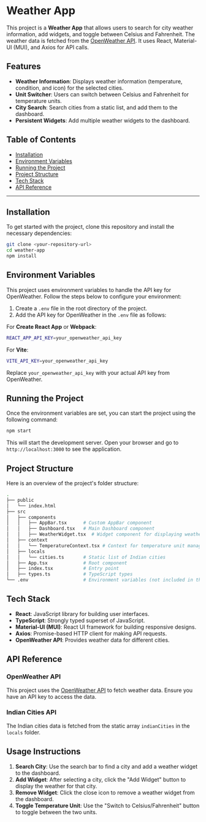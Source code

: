 # Weather App

This project is a **Weather App** that allows users to search for city weather information, add widgets, and toggle between Celsius and Fahrenheit. The weather data is fetched from the [OpenWeather API](https://openweathermap.org/). It uses React, Material-UI (MUI), and Axios for API calls.

## Features

- **Weather Information**: Displays weather information (temperature, condition, and icon) for the selected cities.
- **Unit Switcher**: Users can switch between Celsius and Fahrenheit for temperature units.
- **City Search**: Search cities from a static list, and add them to the dashboard.
- **Persistent Widgets**: Add multiple weather widgets to the dashboard.

## Table of Contents

- [Installation](#installation)
- [Environment Variables](#environment-variables)
- [Running the Project](#running-the-project)
- [Project Structure](#project-structure)
- [Tech Stack](#tech-stack)
- [API Reference](#api-reference)

---

## Installation

To get started with the project, clone this repository and install the necessary dependencies:

```bash
git clone <your-repository-url>
cd weather-app
npm install
```

## Environment Variables

This project uses environment variables to handle the API key for OpenWeather. Follow the steps below to configure your environment:

1. Create a `.env` file in the root directory of the project.
2. Add the API key for OpenWeather in the `.env` file as follows:

For **Create React App** or **Webpack**:

```bash
REACT_APP_API_KEY=your_openweather_api_key
```

For **Vite**:

```bash
VITE_API_KEY=your_openweather_api_key
```

Replace `your_openweather_api_key` with your actual API key from OpenWeather.

## Running the Project

Once the environment variables are set, you can start the project using the following command:

```bash
npm start
```

This will start the development server. Open your browser and go to `http://localhost:3000` to see the application.

## Project Structure

Here is an overview of the project's folder structure:

```bash
.
├── public
│   └── index.html
├── src
│   ├── components
│   │   ├── AppBar.tsx      # Custom AppBar component
│   │   ├── Dashboard.tsx   # Main Dashboard component
│   │   ├── WeatherWidget.tsx  # Widget component for displaying weather
│   ├── context
│   │   └── TemperatureContext.tsx # Context for temperature unit management
│   ├── locals
│   │   └── cities.ts       # Static list of Indian cities
│   ├── App.tsx             # Root component
│   ├── index.tsx           # Entry point
│   ├── types.ts            # TypeScript types
└── .env                    # Environment variables (not included in the repository)
```

## Tech Stack

- **React**: JavaScript library for building user interfaces.
- **TypeScript**: Strongly typed superset of JavaScript.
- **Material-UI (MUI)**: React UI framework for building responsive designs.
- **Axios**: Promise-based HTTP client for making API requests.
- **OpenWeather API**: Provides weather data for different cities.

## API Reference

### OpenWeather API

This project uses the [OpenWeather API](https://openweathermap.org/) to fetch weather data. Ensure you have an API key to access the data.

### Indian Cities API

The Indian cities data is fetched from the static array `indianCities` in the `locals` folder.

## Usage Instructions

1. **Search City**: Use the search bar to find a city and add a weather widget to the dashboard.
2. **Add Widget**: After selecting a city, click the "Add Widget" button to display the weather for that city.
3. **Remove Widget**: Click the close icon to remove a weather widget from the dashboard.
4. **Toggle Temperature Unit**: Use the "Switch to Celsius/Fahrenheit" button to toggle between the two units.

